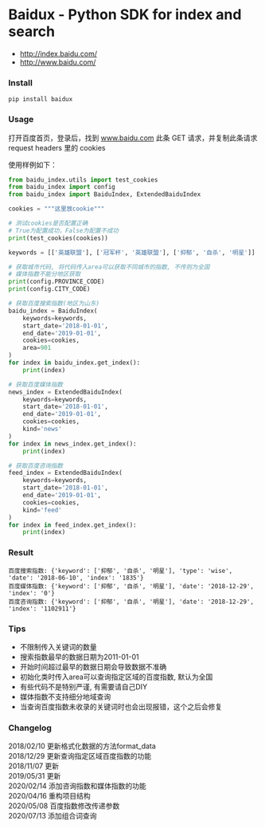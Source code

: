 # Baidux - Python SDK for index and search

* http://index.baidu.com/
* http://www.baidu.com/

### Install

```shell script
pip install baidux
```

### Usage

打开百度首页，登录后，找到 www.baidu.com 此条 GET 请求，并复制此条请求 request headers 里的 cookies

使用样例如下：

```python
from baidu_index.utils import test_cookies
from baidu_index import config
from baidu_index import BaiduIndex, ExtendedBaiduIndex

cookies = """这里放cookie"""

# 测试cookies是否配置正确
# True为配置成功，False为配置不成功
print(test_cookies(cookies))

keywords = [['英雄联盟'], ['冠军杯', '英雄联盟'], ['抑郁', '自杀', '明星']]

# 获取城市代码, 将代码传入area可以获取不同城市的指数, 不传则为全国
# 媒体指数不能分地区获取
print(config.PROVINCE_CODE)
print(config.CITY_CODE)

# 获取百度搜索指数(地区为山东)
baidu_index = BaiduIndex(
    keywords=keywords,
    start_date='2018-01-01',
    end_date='2019-01-01',
    cookies=cookies,
    area=901
)
for index in baidu_index.get_index():
    print(index)

# 获取百度媒体指数
news_index = ExtendedBaiduIndex(
    keywords=keywords,
    start_date='2018-01-01',
    end_date='2019-01-01',
    cookies=cookies,
    kind='news'
)
for index in news_index.get_index():
    print(index)

# 获取百度咨询指数
feed_index = ExtendedBaiduIndex(
    keywords=keywords,
    start_date='2018-01-01',
    end_date='2019-01-01',
    cookies=cookies,
    kind='feed'
)
for index in feed_index.get_index():
    print(index)
```
  
### Result

```
百度搜索指数: {'keyword': ['抑郁', '自杀', '明星'], 'type': 'wise', 'date': '2018-06-10', 'index': '1835'}
百度媒体指数: {'keyword': ['抑郁', '自杀', '明星'], 'date': '2018-12-29', 'index': '0'}
百度咨询指数: {'keyword': ['抑郁', '自杀', '明星'], 'date': '2018-12-29', 'index': '1102911'}
```

### Tips

- 不限制传入关键词的数量
- 搜索指数最早的数据日期为2011-01-01
- 开始时间超过最早的数据日期会导致数据不准确  
- 初始化类时传入area可以查询指定区域的百度指数, 默认为全国
- 有些代码不是特别严谨, 有需要请自己DIY
- 媒体指数不支持细分地域查询
- 当查询百度指数未收录的关键词时也会出现报错，这个之后会修复

### Changelog

2018/02/10 更新格式化数据的方法format_data  
2018/12/29 更新查询指定区域百度指数的功能  
2018/11/07 更新  
2019/05/31 更新  
2020/02/14 添加咨询指数和媒体指数的功能  
2020/04/16 重构项目结构  
2020/05/08 百度指数修改传递参数  
2020/07/13 添加组合词查询
